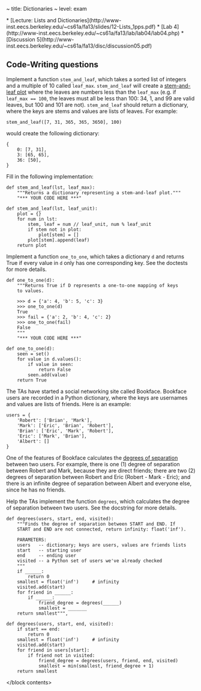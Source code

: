 ~ title: Dictionaries
~ level: exam

<block references>
* [Lecture: Lists and Dictionaries](http://www-inst.eecs.berkeley.edu/~cs61a/fa13/slides/12-Lists_1pps.pdf)
* [Lab 4](http://www-inst.eecs.berkeley.edu/~cs61a/fa13/lab/lab04/lab04.php)
* [Discussion 5](http://www-inst.eecs.berkeley.edu/~cs61a/fa13/disc/discussion05.pdf)
</block references>

<block notes>
</block notes>

<block contents>

Code-Writing questions
----------------------

<question>

Implement a function `stem_and_leaf`, which takes a sorted list of
integers and a multiple of 10 called `leaf_max`.  `stem_and_leaf` will
create a [stem-and-leaf plot](http://en.wikipedia.org/wiki/Stem-and-leaf_display)
where the leaves are numbers less than the `leaf_max` (e.g. if
`leaf_max == 100`, the leaves must all be less than 100: 34, 1, and 99
are valid leaves, but 100 and 101 are not). `stem_and_leaf` should
return a dictionary, where the keys are stems and values are lists of
leaves. For example:

    stem_and_leaf([7, 31, 365, 365, 3650], 100)

would create the following dictionary:

    {
        0: [7, 31],
        3: [65, 65],
        36: [50],
    }

Fill in the following implementation:

    def stem_and_leaf(lst, leaf_max):
        """Returns a dictionary representing a stem-and-leaf plot."""
        "*** YOUR CODE HERE ***"

<solution>

    def stem_and_leaf(lst, leaf_unit):
        plot = {}
        for num in lst:
            stem, leaf = num // leaf_unit, num % leaf_unit
            if stem not in plot:
                plot[stem] = []
            plot[stem].append(leaf)
        return plot

</solution>

<question>

Implement a function `one_to_one`, which takes a dictionary `d` and
returns True if every value in `d` only has one corresponding key. See
the doctests for more details.

    def one_to_one(d):
        """Returns True if D represents a one-to-one mapping of keys
        to values.

        >>> d = {'a': 4, 'b': 5, 'c': 3}
        >>> one_to_one(d)
        True
        >>> fail = {'a': 2, 'b': 4, 'c': 2}
        >>> one_to_one(fail)
        False
        """
        "*** YOUR CODE HERE ***"

<solution>

    def one_to_one(d):
        seen = set()
        for value in d.values():
            if value in seen:
                return False
            seen.add(value)
        return True

</solution>

<question>

The TAs have started a social networking site called Bookface. Bookface
users are recorded in a Python dictionary, where the keys are usernames
and values are lists of friends. Here is an example:

    users = {
        'Robert': ['Brian', 'Mark'],
        'Mark': ['Eric', 'Brian', 'Robert'],
        'Brian': ['Eric', 'Mark', 'Robert'],
        'Eric': ['Mark', 'Brian'],
        'Albert': []
    }

One of the features of Bookface calculates the 
[degrees of separation](https://en.wikipedia.org/wiki/Six_degrees_of_separation)
between two users. For example, there is one (1) degree of separation
between Robert and Mark, because they are direct friends; there are two
(2) degrees of separation between Robert and Eric (Robert - Mark -
Eric); and there is an infinite degree of separation between Albert and
everyone else, since he has no friends.


Help the TAs implement the function `degrees`, which calculates the
degree of separation between two users. See the docstring for more
details.

    def degrees(users, start, end, visited):
        """Finds the degree of separation between START and END. If
        START and END are not connected, return infinity: float('inf').

        PARAMETERS:
        users   -- dictionary; keys are users, values are friends lists
        start   -- starting user
        end     -- ending user
        visited -- a Python set of users we've already checked
        """
        if ______:
            return 0
        smallest = float('inf')     # infinity
        visited.add(start)
        for friend in ______:
            if ______:
                friend_degree = degrees(______)
                smallest = _______
        return smallest""",

<solution>

    def degrees(users, start, end, visited):
        if start == end:
            return 0
        smallest = float('inf')     # infinity
        visited.add(start)
        for friend in users[start]:
            if friend not in visited:
                friend_degree = degrees(users, friend, end, visited)
                smallest = min(smallest, friend_degree + 1)
        return smallest

</solution>

</block contents>
